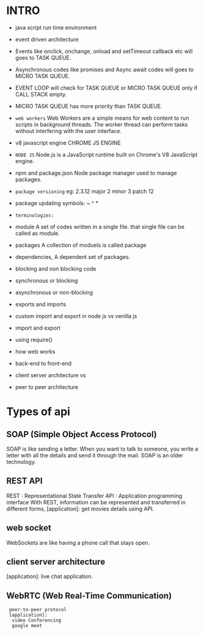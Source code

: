
# INTRO

- java script run time environment
- event driven architecture
- Events like onclick, onchange, onload and setTimeout callback etc will goes to TASK QUEUE.
- Asynchronous codes like promises and Async await codes will goes to MICRO TASK QUEUE.
- EVENT LOOP will check for TASK QUEUE or MICRO TASK QUEUE only if CALL STACK empty.
- MICRO TASK QUEUE has more priority than TASK QUEUE.

- `web workers`
  Web Workers are a simple means for web content to run scripts in background threads. The worker thread can perform tasks without interfering with the user interface.

- v8 javascript engine
  CHROME JS ENGINE

- `NODE JS`
 Node.js is a JavaScript runtime built on Chrome's V8 JavaScript engine.

- npm and package.json
  Node package manager used to manage packages.

- `package versioning`
 eg: 2.3.12
    major  2
    minor  3
    patch  12

- package updating symbols: ~ ^ *
- `terminologies:`

- module
   A set of codes written in a single file. that single file can be called as module.

- packages
   A collection of moduels is called package

- dependencies,
   A dependent set of packages.

- blocking and non blocking code
- synchronous or blocking
- asynchronous or non-blocking

- exports and imports
- custom import and export in node js vs venilla js
- import and export
- using require()
- how web works
- back-end to front-end
- client server architecture
            vs
- peer to peer architecture

# Types of api

## SOAP (Simple Object Access Protocol)

  SOAP is like sending a letter. When you want to talk to someone, you write a letter with all the details and send it through the mail.
  SOAP is an older technology.

## REST API

  REST : Representational State Transfer
  API  : Application programming interface
  With REST, information can be represented and transferred in different forms,
  [application]:
   get movies details using API.

## web socket

  WebSockets are like having a phone call that stays open.

## client server architecture

  [application]:
   live chat application.

## WebRTC (Web Real-Time Communication)

     peer-to-peer protocol
     [application]:
      video Conferencing
      google meet
